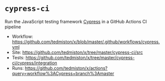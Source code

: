 # `cypress-ci`

Run the JavaScript testing framework [Cypress](https://www.cypress.io/) in a GitHub Actions CI pipeline

- Workflow: https://github.com/tedmiston/x/blob/master/.github/workflows/cypress.yml
- Site: https://github.com/tedmiston/x/tree/master/cypress-ci/src
- Tests: https://github.com/tedmiston/x/tree/master/cypress-ci/cypress/integration
- Runs: https://github.com/tedmiston/x/actions?query=workflow%3ACypress+branch%3Amaster
